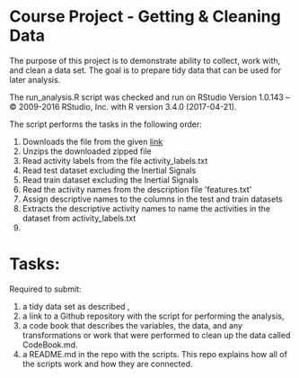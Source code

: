 # Course Project - Getting & Cleaning Data

The purpose of this project is to demonstrate ability to collect, work with, and clean a data set. The goal is to prepare tidy data that can be used for later analysis.

The run_analysis.R script was checked and run on RStudio Version 1.0.143 – © 2009-2016 RStudio, Inc. with R version 3.4.0 (2017-04-21).

The script performs the tasks in the following order:

1. Downloads the file from the given [link](https://d396qusza40orc.cloudfront.net/getdata%2Fprojectfiles%2FUCI%20HAR%20Dataset.zip)
2. Unzips the downloaded zipped file
3. Read activity labels from the file activity\_labels.txt
4. Read test dataset excluding the Inertial Signals
5. Read train dataset excluding the Inertial Signals
6. Read the activity names from the description file 'features.txt'
7. Assign descriptive names to the columns in the test and train datasets
8. Extracts the descriptive activity names to name the activities in the dataset from activity\_labels.txt
9. 



# Tasks: 
Required to submit: 
1. a tidy data set as described , 
2. a link to a Github repository with the script for performing the analysis, 
3. a code book that describes the variables, the data, and any transformations or work that were performed to clean up the data called CodeBook.md. 
4. a README.md in the repo with the scripts. This repo explains how all of the scripts work and how they are connected.


